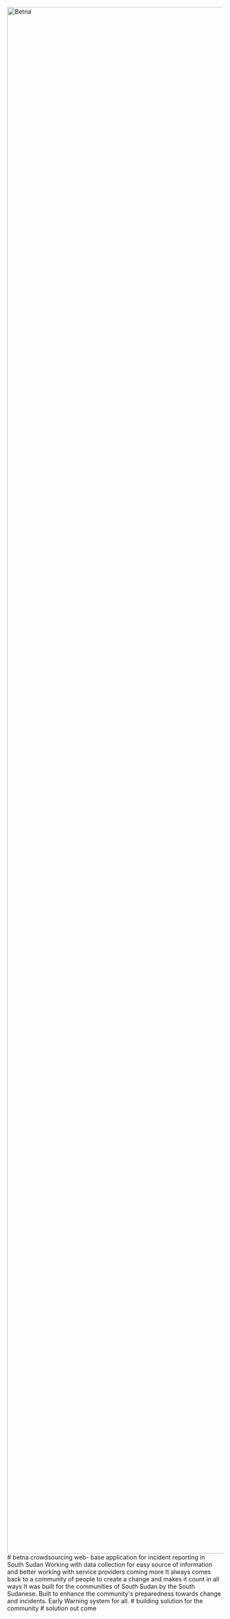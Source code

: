 <img width="3610" alt="Betna" src="https://user-images.githubusercontent.com/26743344/179421498-c3ef25d6-ee49-493f-9fd4-b67e61a246d4.png">
# betna
crowdsourcing web- base application for incident reporting in South Sudan
Working with data collection for easy source of information and better working with service providers
coming more
It always comes back to a community of people to create a change and makes it count in all ways
It was built for the communities of South Sudan by the South Sudanese.
Built to enhance the community's preparedness towards change and incidents.
Early Warning system for all.
# building solution for the community
# solution out come

